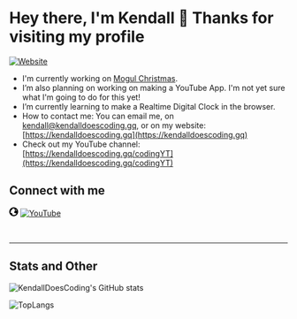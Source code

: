 # Hey there, I'm Kendall 👋 Thanks for visiting my profile

[![Website](https://img.shields.io/website?label=kendalldoescoding.gq&style=for-the-badge&url=https%3A%2F%2Fkendalldoescoding.gq)](https://kendalldoescoding.gq)

- I'm currently working on [Mogul Christmas](https://github.com/KendallDoesCoding/mogul-christmas).
- I’m also planning on working on making a YouTube App. I'm not yet sure what I'm going to do for this yet!
- I’m currently learning to make a Realtime Digital Clock in the browser.
- How to contact me: You can email me, on kendall@kendalldoescoding.gq, or on my website: [https://kendalldoescoding.gq](https://kendalldoescoding.gq)
- Check out my YouTube channel: [https://kendalldoescoding.gq/codingYT](https://kendalldoescoding.gq/codingYT)

## Connect with me

[![Website](https://raw.githubusercontent.com/iconic/open-iconic/master/svg/globe.svg)](https://kendalldoescoding.gq)
[![YouTube](https://cdn.jsdelivr.net/npm/simple-icons@v3/icons/youtube.svg)](https://kendalldoescoding.gq/codingYT)

<br />

---

## Stats and Other

![KendallDoesCoding's GitHub stats](https://github-readme-stats.vercel.app/api?username=KendalldoesCoding&show_icons=true&theme=tokyonight)

![TopLangs](https://github-readme-stats.vercel.app/api/top-langs/?username=KendallDoesCoding&layout=compact&langs_count=100)

[website]: https://kendalldoescoding.gq
[youtube]: https://kendalldoescoding.gq/codingYT
